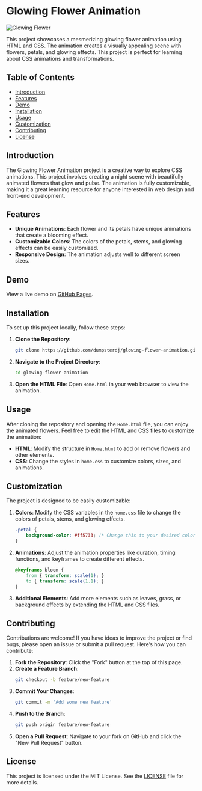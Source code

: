 # Glowing Flower Animation

![Glowing Flower](https://img.shields.io/badge/Glowing-Flower-orange)

This project showcases a mesmerizing glowing flower animation using HTML and CSS. The animation creates a visually appealing scene with flowers, petals, and glowing effects. This project is perfect for learning about CSS animations and transformations.

## Table of Contents

- [Introduction](#introduction)
- [Features](#features)
- [Demo](#demo)
- [Installation](#installation)
- [Usage](#usage)
- [Customization](#customization)
- [Contributing](#contributing)
- [License](#license)

## Introduction

The Glowing Flower Animation project is a creative way to explore CSS animations. This project involves creating a night scene with beautifully animated flowers that glow and pulse. The animation is fully customizable, making it a great learning resource for anyone interested in web design and front-end development.

## Features

- **Unique Animations**: Each flower and its petals have unique animations that create a blooming effect.
- **Customizable Colors**: The colors of the petals, stems, and glowing effects can be easily customized.
- **Responsive Design**: The animation adjusts well to different screen sizes.

## Demo

View a live demo on [GitHub Pages](https://tnguyen1228.github.io/flowers.html).

## Installation

To set up this project locally, follow these steps:

1. **Clone the Repository**:
   ```bash
   git clone https://github.com/dumpsterdj/glowing-flower-animation.git
   ```

2. **Navigate to the Project Directory**:
   ```bash
   cd glowing-flower-animation
   ```

3. **Open the HTML File**:
   Open `Home.html` in your web browser to view the animation.

## Usage

After cloning the repository and opening the `Home.html` file, you can enjoy the animated flowers. Feel free to edit the HTML and CSS files to customize the animation:

- **HTML**: Modify the structure in `Home.html` to add or remove flowers and other elements.
- **CSS**: Change the styles in `home.css` to customize colors, sizes, and animations.

## Customization

The project is designed to be easily customizable:

1. **Colors**: Modify the CSS variables in the `home.css` file to change the colors of petals, stems, and glowing effects.
   ```css
   .petal {
       background-color: #ff5733; /* Change this to your desired color */
   }
   ```

2. **Animations**: Adjust the animation properties like duration, timing functions, and keyframes to create different effects.
   ```css
   @keyframes bloom {
       from { transform: scale(1); }
       to { transform: scale(1.1); }
   }
   ```

3. **Additional Elements**: Add more elements such as leaves, grass, or background effects by extending the HTML and CSS files.

## Contributing

Contributions are welcome! If you have ideas to improve the project or find bugs, please open an issue or submit a pull request. Here’s how you can contribute:

1. **Fork the Repository**: Click the "Fork" button at the top of this page.
2. **Create a Feature Branch**: 
   ```bash
   git checkout -b feature/new-feature
   ```
3. **Commit Your Changes**: 
   ```bash
   git commit -m 'Add some new feature'
   ```
4. **Push to the Branch**: 
   ```bash
   git push origin feature/new-feature
   ```
5. **Open a Pull Request**: Navigate to your fork on GitHub and click the "New Pull Request" button.

## License

This project is licensed under the MIT License. See the [LICENSE](LICENSE) file for more details.
